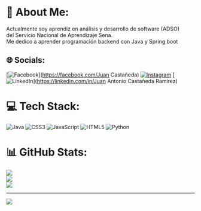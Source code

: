 # 💫 About Me:
Actualmente soy aprendiz en análisis y desarrollo de software (ADSO) <br>del Servicio Nacional de Aprendizaje Sena.<br>Me dedico a aprender programación backend con Java y Spring boot


## 🌐 Socials:
[![Facebook](https://img.shields.io/badge/Facebook-%231877F2.svg?logo=Facebook&logoColor=white)](https://facebook.com/Juan Castañeda) [![Instagram](https://img.shields.io/badge/Instagram-%23E4405F.svg?logo=Instagram&logoColor=white)](https://instagram.com/castaneda2122) [![LinkedIn](https://img.shields.io/badge/LinkedIn-%230077B5.svg?logo=linkedin&logoColor=white)](https://linkedin.com/in/Juan Antonio Castañeda Ramirez) 

# 💻 Tech Stack:
![Java](https://img.shields.io/badge/java-%23ED8B00.svg?style=for-the-badge&logo=openjdk&logoColor=white) ![CSS3](https://img.shields.io/badge/css3-%231572B6.svg?style=for-the-badge&logo=css3&logoColor=white) ![JavaScript](https://img.shields.io/badge/javascript-%23323330.svg?style=for-the-badge&logo=javascript&logoColor=%23F7DF1E) ![HTML5](https://img.shields.io/badge/html5-%23E34F26.svg?style=for-the-badge&logo=html5&logoColor=white) ![Python](https://img.shields.io/badge/python-3670A0?style=for-the-badge&logo=python&logoColor=ffdd54)
# 📊 GitHub Stats:
![](https://github-readme-stats.vercel.app/api?username=juan2850&theme=tokyonight&hide_border=false&include_all_commits=false&count_private=false)<br/>
![](https://github-readme-streak-stats.herokuapp.com/?user=juan2850&theme=tokyonight&hide_border=false)<br/>
![](https://github-readme-stats.vercel.app/api/top-langs/?username=juan2850&theme=tokyonight&hide_border=false&include_all_commits=false&count_private=false&layout=compact)

---
[![](https://visitcount.itsvg.in/api?id=juan2850&icon=0&color=0)](https://visitcount.itsvg.in)

<!-- Proudly created with GPRM ( https://gprm.itsvg.in ) -->
